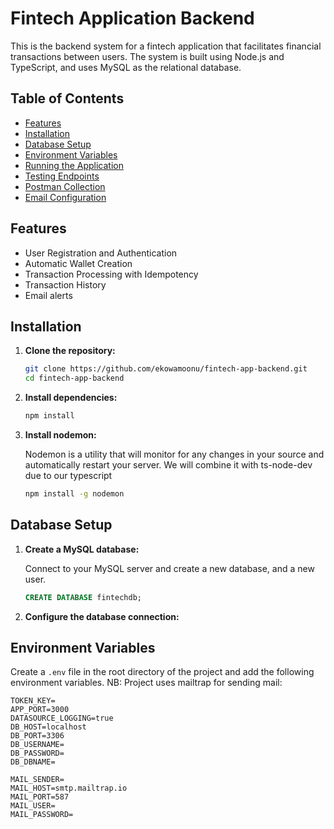 # Fintech Application Backend

This is the backend system for a fintech application that facilitates financial transactions between users. The system is built using Node.js and TypeScript, and uses MySQL as the relational database.

## Table of Contents

- [Features](#features)
- [Installation](#installation)
- [Database Setup](#database-setup)
- [Environment Variables](#environment-variables)
- [Running the Application](#running-the-application)
- [Testing Endpoints](#testing-endpoints)
- [Postman Collection](#postman-collection)
- [Email Configuration](#email-configuration)

## Features

- User Registration and Authentication
- Automatic Wallet Creation
- Transaction Processing with Idempotency
- Transaction History
- Email alerts

## Installation

1. **Clone the repository:**

    ```bash
    git clone https://github.com/ekowamoonu/fintech-app-backend.git
    cd fintech-app-backend
    ```

2. **Install dependencies:**

    ```bash
    npm install
    ```

3. **Install nodemon:**

    Nodemon is a utility that will monitor for any changes in your source and automatically restart your server. We will combine it with ts-node-dev due to our typescript

    ```bash
    npm install -g nodemon
    ```

## Database Setup

1. **Create a MySQL database:**

    Connect to your MySQL server and create a new database, and a new user.

    ```sql
    CREATE DATABASE fintechdb;
    ```

2. **Configure the database connection:**

## Environment Variables

Create a `.env` file in the root directory of the project and add the following environment variables. NB: Project uses mailtrap for sending mail:

```env
TOKEN_KEY=
APP_PORT=3000
DATASOURCE_LOGGING=true
DB_HOST=localhost
DB_PORT=3306
DB_USERNAME=
DB_PASSWORD=
DB_DBNAME=

MAIL_SENDER=
MAIL_HOST=smtp.mailtrap.io
MAIL_PORT=587
MAIL_USER=
MAIL_PASSWORD=
